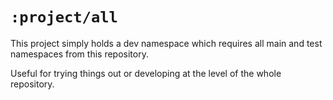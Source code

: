 # `:project/all`

This project simply holds a dev namespace which requires all main and test namespaces from this repository.

Useful for trying things out or developing at the level of the whole repository.

